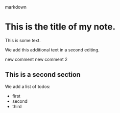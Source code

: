 markdown
# This is the title of my **note**.

This is some text.

We add this additional text in a second editing.

new comment
 new comment 2

## This is a second section

We add a list of todos:
- first
- second
- third